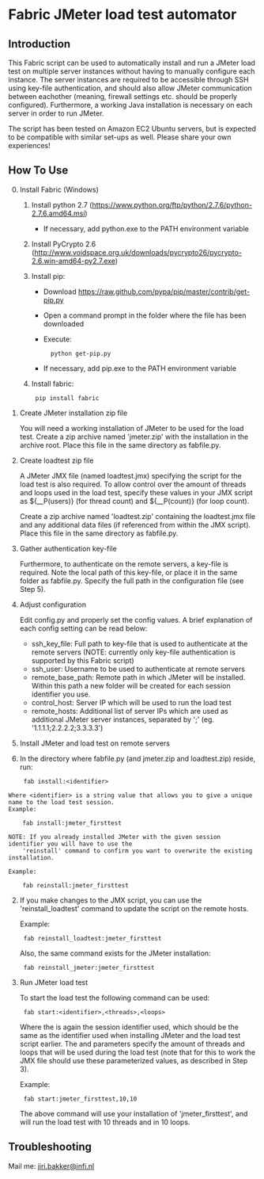 # Fabric JMeter load test automator #

## Introduction ##

This Fabric script can be used to automatically install and run a JMeter load test on multiple server instances
without having to manually configure each instance. The server instances are required to be accessible through
SSH using key-file authentication, and should also allow JMeter communication between eachother (meaning, firewall
settings etc. should be properly configured). Furthermore, a working Java installation is necessary on each server
in order to run JMeter.

The script has been tested on Amazon EC2 Ubuntu servers, but is expected to be compatible with similar set-ups
as well. Please share your own experiences! 

## How To Use #

0. Install Fabric (Windows)
  
	1. Install python 2.7 (https://www.python.org/ftp/python/2.7.6/python-2.7.6.amd64.msi)
		- If necessary, add python.exe to the PATH environment variable
	2. Install PyCrypto 2.6 (http://www.voidspace.org.uk/downloads/pycrypto26/pycrypto-2.6.win-amd64-py2.7.exe)
	3. Install pip:
		- Download https://raw.github.com/pypa/pip/master/contrib/get-pip.py
		- Open a command prompt in the folder where the file has been downloaded
		- Execute: 
	
				python get-pip.py
	
		- If necessary, add pip.exe to the PATH environment variable
	4. Install fabric:
	
			pip install fabric	

1. Create JMeter installation zip file

	You will need a working installation of JMeter to be used for the load test. Create a zip archive
	named 'jmeter.zip' with the installation in the archive root. Place this file in the same directory
	as fabfile.py.

2. Create loadtest zip file
	
	A JMeter JMX file (named loadtest.jmx) specifying the script for the load test is also required. 
	To allow control over the amount of threads and loops used in the load test, specify these values
	in your JMX script as ${__P(users)} (for thread count) and ${__P(count)} (for loop count).
	
	Create a zip archive named 'loadtest.zip' containing the loadtest.jmx file and any additional
	data files (if referenced from within the JMX script). Place this file in the same directory
	as fabfile.py.

3. Gather authentication key-file
	
	Furthermore, to authenticate on the remote servers, a key-file is required. Note the local path
	of this key-file, or place it in the same folder as fabfile.py. Specify the full path in the 
	configuration file (see Step 5).	

4. Adjust configuration

	Edit config.py and properly set the config values. A brief explanation of each config setting can
	be read below:
	- ssh_key_file:	  Full path to key-file that is used to authenticate at the remote servers
						  (NOTE: currently only key-file authentication is supported by this Fabric script) 
	- ssh_user: 		  Username to be used to authenticate at remote servers
	- remote_base_path: Remote path in which JMeter will be installed. Within this path a new folder
				      will be created for each session identifier you use.
	- control_host: 	  Server IP which will be used to run the load test
	- remote_hosts: 	  Additional list of server IPs which are used as additional JMeter server instances,
					  separated by ';' (eg. '1.1.1.1;2.2.2.2;3.3.3.3')

5. Install JMeter and load test on remote servers

  1. In the directory where fabfile.py (and jmeter.zip and loadtest.zip) reside, run:

		  fab install:<identifier>

    Where <identifier> is a string value that allows you to give a unique name to the load test session.
    Example:

    	fab install:jmeter_firsttest

    NOTE: If you already installed JMeter with the given session identifier you will have to use the
    	'reinstall' command to confirm you want to overwrite the existing installation.
      	
	Example:

		fab reinstall:jmeter_firsttest

  2. If you make changes to the JMX script, you can use the 'reinstall_loadtest' command to update
     the script on the remote hosts.

     Example:

   		  fab reinstall_loadtest:jmeter_firsttest

   	 Also, the same command exists for the JMeter installation:

   		  fab reinstall_jmeter:jmeter_firsttest

6. Run JMeter load test

	To start the load test the following command can be used:

    	fab start:<identifier>,<threads>,<loops>

	Where the <identifier> is again the session identifier used, which should be the same as the identifier
	used when installing JMeter and the load test script earlier. The <threads> and <loops> parameters 
	specify the amount of threads and loops that will be used during the load test (note that for this to
	work the JMX file should use these parameterized values, as described in Step 3).

	Example:

    	fab start:jmeter_firsttest,10,10

	The above command will use your installation of 'jmeter_firsttest', and will run the load test with
	10 threads and in 10 loops.

## Troubleshooting ##

Mail me: jiri.bakker@infi.nl

